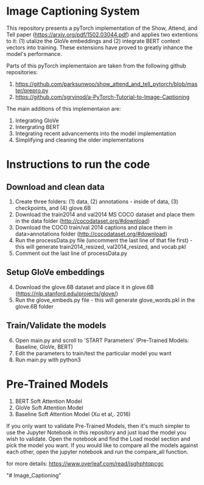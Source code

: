 # Image Captioning System
This repository presents a pyTorch implementation of the Show, Attend, and Tell paper (https://arxiv.org/pdf/1502.03044.pdf) and applies two extentions to it: (1) utalize the GloVe embeddings and (2) integrate BERT context vectors into training. These extensions have proved to greatly inhance the model's performance.

Parts of this pyTorch implementaion are taken from the following github repositories:
1. https://github.com/parksunwoo/show_attend_and_tell_pytorch/blob/master/prepro.py
2. https://github.com/sgrvinod/a-PyTorch-Tutorial-to-Image-Captioning

The main additions of this implementaion are:
1. Integrating GloVe
2. Intergrating BERT
3. Integrating recent advancements into the model implementation
3. Simplifying and cleaning the older implementations

# Instructions to run the code

## Download and clean data
1. Create three folders: (1) data, (2) annotations - inside of data, (3) checkpoints, and (4) glove.6B
1. Download the train2014 and val2014 MS COCO dataset and place them in the data folder (http://cocodataset.org/#download)
2. Download the COCO train/val 2014 captions and place them in data>annotations folder (http://cocodataset.org/#download)
3. Run the processData.py file (uncomment the last line of that file first) - this will generate train2014_resized, val2014_resized, and vocab.pkl
4. Comment out the last line of processData.py

## Setup GloVe embeddings
4. Download the glove.6B dataset and place it in glove.6B (https://nlp.stanford.edu/projects/glove/)
5. Run the glove_embeds.py file - this will generate glove_words.pkl in the glove.6B folder

## Train/Validate the models
6. Open main.py and scroll to 'START Parameters' (Pre-Trained Models: Baseline, GloVe, BERT)
7. Edit the parameters to train/test the particular model you want 
8. Run main.py with python3

# Pre-Trained Models
1. BERT Soft Attention Model
2. GloVe Soft Attention Model
3. Baseline Soft Attention Model (Xu et al,. 2016)

If you only want to validate Pre-Trained Models, then it's much simpler to use the Jupyter Notebook in this repository and just load the model you wish to validate. Open the notebook and find the Load model section and pick the model you want. If you would like to compare all the models against each other, open the jupyter notebook and run the compare_all function.

for more details: https://www.overleaf.com/read/jsghphtqpcgc

"# Image_Captioning" 
